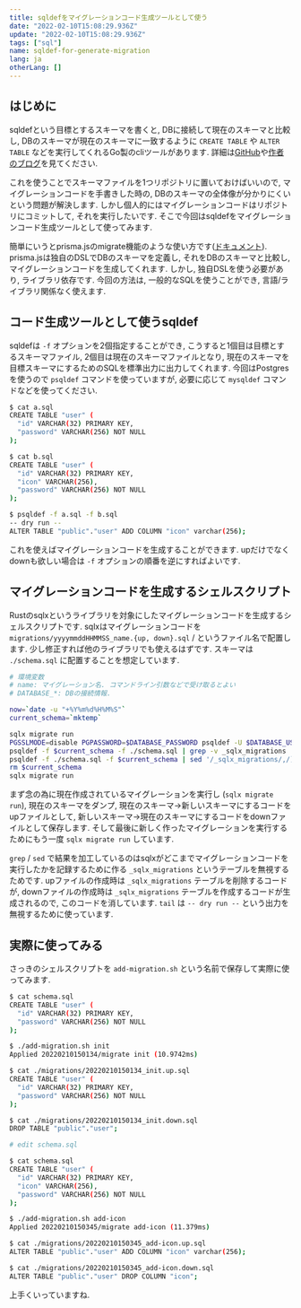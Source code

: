 ```yaml
---
title: sqldefをマイグレーションコード生成ツールとして使う
date: "2022-02-10T15:08:29.936Z"
update: "2022-02-10T15:08:29.936Z"
tags: ["sql"]
name: sqldef-for-generate-migration
lang: ja
otherLang: []
---
```


## はじめに
sqldefという目標とするスキーマを書くと, DBに接続して現在のスキーマと比較し, DBのスキーマが現在のスキーマに一致するように `CREATE TABLE` や `ALTER TABLE` などを実行してくれるGo製のcliツールがあります. 詳細は[GitHub](https://github.com/k0kubun/sqldef)や[作者のブログ](https://k0kubun.hatenablog.com/entry/2018/08/25/114455)を見てください.

これを使うことでスキーマファイルを1つリポジトリに置いておけばいいので, マイグレーションコードを手書きした時の, DBのスキーマの全体像が分かりにくいという問題が解決します. しかし個人的にはマイグレーションコードはリポジトリにコミットして, それを実行したいです. そこで今回はsqldefをマイグレーションコード生成ツールとして使ってみます.

簡単にいうとprisma.jsのmigrate機能のような使い方です([ドキュメント](https://www.prisma.io/docs/concepts/components/prisma-migrate)). prisma.jsは独自のDSLでDBのスキーマを定義し, それをDBのスキーマと比較し, マイグレーションコードを生成してくれます. しかし, 独自DSLを使う必要があり, ライブラリ依存です. 今回の方法は, 一般的なSQLを使うことができ, 言語/ライブラリ関係なく使えます.

## コード生成ツールとして使うsqldef
sqldefは `-f` オプションを2個指定することができ, こうすると1個目は目標とするスキーマファイル, 2個目は現在のスキーマファイルとなり, 現在のスキーマを目標スキーマにするためのSQLを標準出力に出力してくれます. 今回はPostgresを使うので `psqldef` コマンドを使っていますが, 必要に応じて `mysqldef` コマンドなどを使ってください.

```sh
$ cat a.sql
CREATE TABLE "user" (
  "id" VARCHAR(32) PRIMARY KEY,
  "password" VARCHAR(256) NOT NULL
);

$ cat b.sql
CREATE TABLE "user" (
  "id" VARCHAR(32) PRIMARY KEY,
  "icon" VARCHAR(256),
  "password" VARCHAR(256) NOT NULL
);

$ psqldef -f a.sql -f b.sql
-- dry run --
ALTER TABLE "public"."user" ADD COLUMN "icon" varchar(256);
```

これを使えばマイグレーションコードを生成することができます. upだけでなくdownも欲しい場合は `-f` オプションの順番を逆にすればよいです.

## マイグレーションコードを生成するシェルスクリプト
Rustのsqlxというライブラリを対象にしたマイグレーションコードを生成するシェルスクリプトです. sqlxはマイグレーションコードを `migrations/yyyymmddHHMMSS_name.{up, down}.sql` /  というファイル名で配置します. 少し修正すれば他のライブラリでも使えるはずです. スキーマは `./schema.sql` に配置することを想定しています.

```sh
# 環境変数
# name: マイグレーション名. コマンドライン引数などで受け取るとよい
# DATABASE_*: DBの接続情報.

now=`date -u "+%Y%m%d%H%M%S"`
current_schema=`mktemp`

sqlx migrate run
PGSSLMODE=disable PGPASSWORD=$DATABASE_PASSWORD psqldef -U $DATABASE_USER -h $DATABASE_HOST -p $DATABASE_PORT --export $DATABASE_NAME > $current_schema
psqldef -f $current_schema -f ./schema.sql | grep -v _sqlx_migrations | tail -n +2 > migrations/${now}_${name}.up.sql
psqldef -f ./schema.sql -f $current_schema | sed '/_sqlx_migrations/,/);/d' | tail -n +2 > migrations/${now}_${name}.down.sql
rm $current_schema
sqlx migrate run
```

まず念の為に現在作成されているマイグレーションを実行し (`sqlx migrate run`), 現在のスキーマをダンプ, 現在のスキーマ→新しいスキーマにするコードをupファイルとして, 新しいスキーマ→現在のスキーマにするコードをdownファイルとして保存します. そして最後に新しく作ったマイグレーションを実行するためにもう一度 `sqlx migrate run` しています.

`grep` / `sed` で結果を加工しているのはsqlxがどこまでマイグレーションコードを実行したかを記録するために作る `_sqlx_migrations` というテーブルを無視するためです. upファイルの作成時は `_sqlx_migrations` テーブルを削除するコードが, downファイルの作成時は `_sqlx_migrations` テーブルを作成するコードが生成されるので, このコードを消しています. `tail` は `-- dry run --` という出力を無視するために使っています.

## 実際に使ってみる
さっきのシェルスクリプトを `add-migration.sh` という名前で保存して実際に使ってみます.

```sh
$ cat schema.sql
CREATE TABLE "user" (
  "id" VARCHAR(32) PRIMARY KEY,
  "password" VARCHAR(256) NOT NULL
);

$ ./add-migration.sh init
Applied 20220210150134/migrate init (10.9742ms)

$ cat ./migrations/20220210150134_init.up.sql 
CREATE TABLE "user" (
  "id" VARCHAR(32) PRIMARY KEY,
  "password" VARCHAR(256) NOT NULL
);

$ cat ./migrations/20220210150134_init.down.sql 
DROP TABLE "public"."user";

# edit schema.sql

$ cat schema.sql
CREATE TABLE "user" (
  "id" VARCHAR(32) PRIMARY KEY,
  "icon" VARCHAR(256),
  "password" VARCHAR(256) NOT NULL
);

$ ./add-migration.sh add-icon                  
Applied 20220210150345/migrate add-icon (11.379ms)

$ cat ./migrations/20220210150345_add-icon.up.sql 
ALTER TABLE "public"."user" ADD COLUMN "icon" varchar(256);

$ cat ./migrations/20220210150345_add-icon.down.sql
ALTER TABLE "public"."user" DROP COLUMN "icon";
```

上手くいっていますね.
